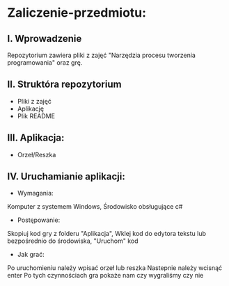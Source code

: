# Zaliczenie-przedmiotu:

## I. Wprowadzenie
Repozytorium zawiera pliki z zajęć "Narzędzia procesu tworzenia programowania" oraz grę.

## II. Struktóra repozytorium
- Pliki z zajęć
- Aplikację
- Plik README

## III. Aplikacja:
- Orzeł/Reszka

## IV. Uruchamianie aplikacji:
- Wymagania:
  
Komputer z systemem Windows,
Środowisko obsługujące c#
- Postępowanie:
  
Skopiuj kod gry z folderu "Aplikacja",
Wklej kod do edytora tekstu lub bezpośrednio do środowiska,
"Uruchom" kod
- Jak grać:
  
Po uruchomieniu należy wpisać orzeł lub reszka
Nastepnie należy wcisnąć enter
Po tych czynnościach gra pokaże nam czy wygraliśmy czy nie
